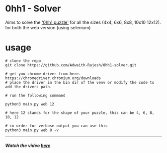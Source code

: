 # 0hh1 - Solver

Aims to solve the ['0hh1 puzzle'](https://0hh1.com/) for all the sizes (4x4, 6x6, 8x8, 10x10 12x12). for both the web version (using selenium)
# usage

```commandline
# clone the repo
git clone https://github.com/Adwaith-Rajesh/0hh1-solver.git

# get you chrome driver from here. https://chromedriver.chromium.org/downloads
# place the driver in the bin dir of the venv or modify the code to add the drivers path.

# run the following command

python3 main.py web 12

# here 12 stands for the shape of your puzzle, this can be 4, 6, 8, 10, 12

# in order for verbose output you can use this
python3 main.py web 8 -v

```
---
##### Watch the video [here](https://www.youtube.com/watch?v=B-AFMs9CyIY)

